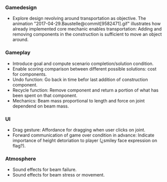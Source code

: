 ### Gamedesign
+ Explore design revolving around transportation as objective. The animation "2017-04-29.Baustelle@commit[9582471].gif" illustrates how already implemented core mechanic enables transportation: Adding and removing components in the construction is sufficient to move an object around.

### Gameplay
+ Introduce goal and compute scenario completion/solution condition.
+ Enable scoring comparison between different possible solutions: cost for components.
+ Undo function: Go back in time befor last addition of construction component.
+ Recycle function: Remove component and return a portion of what has been spent on that component.
+ Mechanics: Beam mass proportional to length and force on joint dependend on beam mass.

### UI
+ Drag gesture: Affordance for dragging when user clicks on joint.
+ Forward communication of game over condition in advance: Indicate importance of height detoriation to player (¿smiley face expression on flag?).

### Atmosphere
+ Sound effects for beam failure.
+ Sound effects for beam stress or movement.
